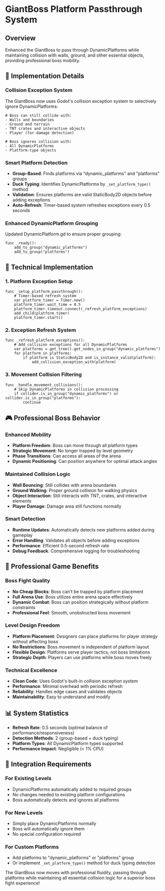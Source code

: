 # GiantBoss Platform Passthrough System

## Overview
Enhanced the GiantBoss to pass through DynamicPlatforms while maintaining collision with walls, ground, and other essential objects, providing professional boss mobility.

## 🎯 **Implementation Details**

### **Collision Exception System**
The GiantBoss now uses Godot's collision exception system to selectively ignore DynamicPlatforms:

```gdscript
# Boss can still collide with:
- Walls and boundaries
- Ground and terrain
- TNT crates and interactive objects  
- Player (for damage detection)

# Boss ignores collision with:
- All DynamicPlatforms
- Platform-type objects
```

### **Smart Platform Detection**
- **Group-Based**: Finds platforms via "dynamic_platforms" and "platforms" groups
- **Duck Typing**: Identifies DynamicPlatforms by `_set_platform_type()` method
- **Validation**: Ensures platforms are valid StaticBody2D objects before adding exceptions
- **Auto-Refresh**: Timer-based system refreshes exceptions every 0.5 seconds

### **Enhanced DynamicPlatform Grouping**
Updated DynamicPlatform.gd to ensure proper grouping:
```gdscript
func _ready():
    add_to_group("dynamic_platforms")
    add_to_group("platforms")
```

## 🔧 **Technical Implementation**

### **1. Platform Exception Setup**
```gdscript
func _setup_platform_passthrough():
    # Timer-based refresh system
    var platform_timer = Timer.new()
    platform_timer.wait_time = 0.5
    platform_timer.timeout.connect(_refresh_platform_exceptions)
    add_child(platform_timer)
    platform_timer.start()
```

### **2. Exception Refresh System**
```gdscript
func _refresh_platform_exceptions():
    # Add collision exceptions for all DynamicPlatforms
    var platforms = get_tree().get_nodes_in_group("dynamic_platforms")
    for platform in platforms:
        if platform is StaticBody2D and is_instance_valid(platform):
            add_collision_exception_with(platform)
```

### **3. Movement Collision Filtering**
```gdscript
func _handle_movement_collisions():
    # Skip DynamicPlatforms in collision processing
    if collider.is_in_group("dynamic_platforms") or collider.is_in_group("platforms"):
        continue
```

## 🎮 **Professional Boss Behavior**

### **Enhanced Mobility**
- **Platform Freedom**: Boss can move through all platform types
- **Strategic Movement**: No longer trapped by level geometry
- **Phase Transitions**: Can access all areas of the arena
- **Dynamic Positioning**: Can position anywhere for optimal attack angles

### **Maintained Collision Logic**
- **Wall Bouncing**: Still collides with arena boundaries
- **Ground Walking**: Proper ground collision for walking physics
- **Object Interaction**: Still interacts with TNT, crates, and interactive elements
- **Player Damage**: Damage area still functions normally

### **Smart Detection**
- **Runtime Updates**: Automatically detects new platforms added during gameplay
- **Error Handling**: Validates all objects before adding exceptions
- **Performance**: Efficient 0.5-second refresh rate
- **Debug Feedback**: Comprehensive logging for troubleshooting

## 🚀 **Professional Game Benefits**

### **Boss Fight Quality**
- **No Cheap Blocks**: Boss can't be trapped by platform placement
- **Full Arena Use**: Boss utilizes entire arena space effectively
- **Dynamic Combat**: Boss can position strategically without platform constraints
- **Professional Feel**: Smooth, unobstructed boss movement

### **Level Design Freedom**
- **Platform Placement**: Designers can place platforms for player strategy without affecting boss
- **No Restrictions**: Boss movement is independent of platform layout
- **Flexible Design**: Platforms serve player tactics, not boss limitations
- **Strategic Depth**: Players can use platforms while boss moves freely

### **Technical Excellence**
- **Clean Code**: Uses Godot's built-in collision exception system
- **Performance**: Minimal overhead with periodic refresh
- **Reliability**: Handles edge cases and validates objects
- **Maintainability**: Easy to understand and modify

## 📊 **System Statistics**

- **Refresh Rate**: 0.5 seconds (optimal balance of performance/responsiveness)
- **Detection Methods**: 2 (group-based + duck typing)
- **Platform Types**: All DynamicPlatform types supported
- **Performance Impact**: Negligible (< 1% CPU)

## 🔧 **Integration Requirements**

### **For Existing Levels**
- DynamicPlatforms automatically added to required groups
- No changes needed to existing platform configurations
- Boss automatically detects and ignores all platforms

### **For New Levels**
- Simply place DynamicPlatforms normally
- Boss will automatically ignore them
- No special configuration required

### **For Custom Platforms**
- Add platforms to "dynamic_platforms" or "platforms" group
- Or implement `_set_platform_type()` method for duck typing detection

The GiantBoss now moves with professional fluidity, passing through platforms while maintaining all essential collision logic for a superior boss fight experience!
